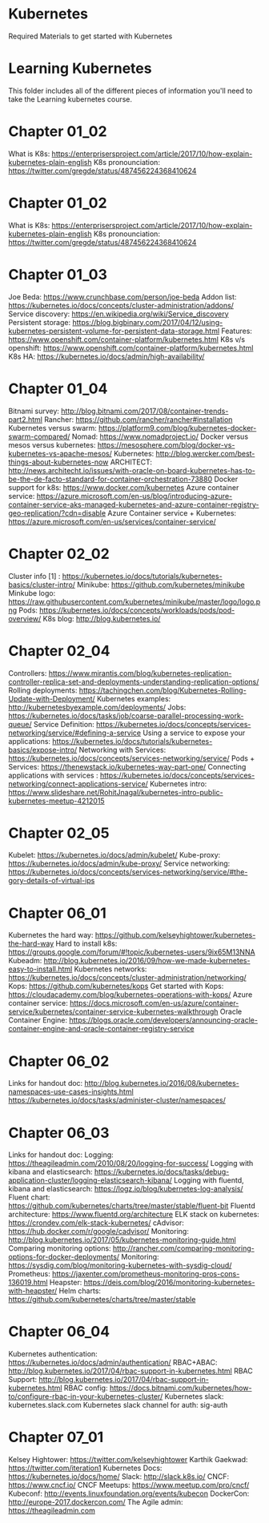 # Kubernetes
Required Materials to get started with Kubernetes

# Learning Kubernetes

This folder includes all of the different pieces of information you'll need to take the Learning kubernetes course.


# Chapter 01_02
What is K8s: https://enterprisersproject.com/article/2017/10/how-explain-kubernetes-plain-english
K8s pronounciation: https://twitter.com/gregde/status/487456224368410624


# Chapter 01_02
What is K8s: https://enterprisersproject.com/article/2017/10/how-explain-kubernetes-plain-english
K8s pronounciation: https://twitter.com/gregde/status/487456224368410624


# Chapter 01_03
Joe Beda: https://www.crunchbase.com/person/joe-beda
Addon list: https://kubernetes.io/docs/concepts/cluster-administration/addons/
Service discovery: https://en.wikipedia.org/wiki/Service_discovery
Persistent storage: https://blog.bigbinary.com/2017/04/12/using-kubernetes-persistent-volume-for-persistent-data-storage.html
Features: https://www.openshift.com/container-platform/kubernetes.html
K8s v/s openshift: https://www.openshift.com/container-platform/kubernetes.html
K8s HA: https://kubernetes.io/docs/admin/high-availability/



# Chapter 01_04
Bitnami survey: http://blog.bitnami.com/2017/08/container-trends-part2.html
Rancher: https://github.com/rancher/rancher#installation
Kubernetes versus swarm: https://platform9.com/blog/kubernetes-docker-swarm-compared/
Nomad: https://www.nomadproject.io/
Docker versus mesos versus kubernetes: https://mesosphere.com/blog/docker-vs-kubernetes-vs-apache-mesos/
Kubernetes: http://blog.wercker.com/best-things-about-kubernetes-now
ARCHITECT: http://news.architecht.io/issues/with-oracle-on-board-kubernetes-has-to-be-the-de-facto-standard-for-container-orchestration-73880
Docker support for k8s: https://www.docker.com/kubernetes
Azure container service: https://azure.microsoft.com/en-us/blog/introducing-azure-container-service-aks-managed-kubernetes-and-azure-container-registry-geo-replication/?cdn=disable
Azure Container service + Kubernetes: https://azure.microsoft.com/en-us/services/container-service/


# Chapter 02_02
Cluster info [1] : https://kubernetes.io/docs/tutorials/kubernetes-basics/cluster-intro/
Minikube: https://github.com/kubernetes/minikube
Minkube logo: https://raw.githubusercontent.com/kubernetes/minikube/master/logo/logo.png
Pods: https://kubernetes.io/docs/concepts/workloads/pods/pod-overview/
K8s blog: http://blog.kubernetes.io/


# Chapter 02_04
Controllers: https://www.mirantis.com/blog/kubernetes-replication-controller-replica-set-and-deployments-understanding-replication-options/
Rolling deployments: https://tachingchen.com/blog/Kubernetes-Rolling-Update-with-Deployment/
Kubernetes examples: http://kubernetesbyexample.com/deployments/
Jobs: https://kubernetes.io/docs/tasks/job/coarse-parallel-processing-work-queue/
Service Definition: https://kubernetes.io/docs/concepts/services-networking/service/#defining-a-service
Using a service to expose your applications: https://kubernetes.io/docs/tutorials/kubernetes-basics/expose-intro/
Networking with Services: https://kubernetes.io/docs/concepts/services-networking/service/
Pods + Services: https://thenewstack.io/kubernetes-way-part-one/
Connecting applications with services : https://kubernetes.io/docs/concepts/services-networking/connect-applications-service/
Kubernetes intro: https://www.slideshare.net/RohitJnagal/kubernetes-intro-public-kubernetes-meetup-4212015


# Chapter 02_05
Kubelet: https://kubernetes.io/docs/admin/kubelet/
Kube-proxy: https://kubernetes.io/docs/admin/kube-proxy/
Service networking: https://kubernetes.io/docs/concepts/services-networking/service/#the-gory-details-of-virtual-ips


# Chapter 06_01
Kubernetes the hard way: https://github.com/kelseyhightower/kubernetes-the-hard-way 
Hard to install k8s: https://groups.google.com/forum/#!topic/kubernetes-users/9ix65M13NNA
Kubeadm: http://blog.kubernetes.io/2016/09/how-we-made-kubernetes-easy-to-install.html
Kubernetes networks: https://kubernetes.io/docs/concepts/cluster-administration/networking/
Kops: https://github.com/kubernetes/kops
Get started with Kops: https://cloudacademy.com/blog/kubernetes-operations-with-kops/
Azure container service: https://docs.microsoft.com/en-us/azure/container-service/kubernetes/container-service-kubernetes-walkthrough
Oracle Container Engine: https://blogs.oracle.com/developers/announcing-oracle-container-engine-and-oracle-container-registry-service


# Chapter 06_02
Links for handout doc: http://blog.kubernetes.io/2016/08/kubernetes-namespaces-use-cases-insights.html
https://kubernetes.io/docs/tasks/administer-cluster/namespaces/


# Chapter 06_03
Links for handout doc: 
Logging: https://theagileadmin.com/2010/08/20/logging-for-success/
Logging with kibana and elasticsearch: https://kubernetes.io/docs/tasks/debug-application-cluster/logging-elasticsearch-kibana/
Logging with fluentd, kibana and elasticsearch: https://logz.io/blog/kubernetes-log-analysis/
Fluent chart: https://github.com/kubernetes/charts/tree/master/stable/fluent-bit
Fluentd architecture: https://www.fluentd.org/architecture
ELK stack on kubernetes: https://crondev.com/elk-stack-kubernetes/
cAdvisor: https://hub.docker.com/r/google/cadvisor/
Monitoring: http://blog.kubernetes.io/2017/05/kubernetes-monitoring-guide.html
Comparing monitoring options: http://rancher.com/comparing-monitoring-options-for-docker-deployments/
Monitoring: https://sysdig.com/blog/monitoring-kubernetes-with-sysdig-cloud/
Prometheus: https://jaxenter.com/prometheus-monitoring-pros-cons-136019.html
Heapster: https://deis.com/blog/2016/monitoring-kubernetes-with-heapster/
Helm charts: https://github.com/kubernetes/charts/tree/master/stable


# Chapter 06_04
Kubernetes authentication: https://kubernetes.io/docs/admin/authentication/
RBAC+ABAC: http://blog.kubernetes.io/2017/04/rbac-support-in-kubernetes.html
RBAC Support: http://blog.kubernetes.io/2017/04/rbac-support-in-kubernetes.html
RBAC config: https://docs.bitnami.com/kubernetes/how-to/configure-rbac-in-your-kubernetes-cluster/
Kubernetes slack: kubernetes.slack.com
Kubernetes slack channel for auth: sig-auth


# Chapter 07_01

Kelsey Hightower: https://twitter.com/kelseyhightower
Karthik Gaekwad: https://twitter.com/iteration1
Kubernetes Docs: https://kubernetes.io/docs/home/
Slack: http://slack.k8s.io/
CNCF: https://www.cncf.io/
CNCF Meetups: https://www.meetup.com/pro/cncf/
Kubeconf: http://events.linuxfoundation.org/events/kubecon
DockerCon: http://europe-2017.dockercon.com/
The Agile admin: https://theagileadmin.com
